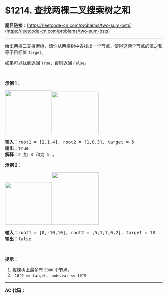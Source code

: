 # $1214. 查找两棵二叉搜索树之和

**题目链接：**[https://leetcode-cn.com/problems/two-sum-bsts](https://leetcode-cn.com/problems/two-sum-bsts)

---

<div class="content__1Y2H">
 <div class="notranslate">
  <p>给出两棵二叉搜索树，请你从两棵树中各找出一个节点，使得这两个节点的值之和等于目标值&nbsp;<code>Target</code>。</p> 
  <p>如果可以找到返回&nbsp;<code>True</code>，否则返回&nbsp;<code>False</code>。</p> 
  <p>&nbsp;</p> 
  <p><strong>示例 1：</strong></p> 
  <p><strong><img style="height: 140px; width: 150px;" src="https://assets.leetcode-cn.com/aliyun-lc-upload/uploads/2019/06/21/1368_1_a2.png" alt=""><img style="height: 136px; width: 150px;" src="https://assets.leetcode-cn.com/aliyun-lc-upload/uploads/2019/06/21/1368_1_b.png" alt=""></strong></p> 
  <pre class="language-text"><strong>输入：</strong>root1 = [2,1,4], root2 = [1,0,3], target = 5
<strong>输出：</strong>true
<strong>解释：</strong>2 加 3 和为 5 。
</pre> 
  <p><strong>示例 2：</strong></p> 
  <p><strong><img style="height: 137px; width: 150px;" src="https://assets.leetcode-cn.com/aliyun-lc-upload/uploads/2019/06/21/1368_2_a.png" alt=""><img style="height: 168px; width: 150px;" src="https://assets.leetcode-cn.com/aliyun-lc-upload/uploads/2019/06/21/1368_2_b.png" alt=""></strong></p> 
  <pre class="language-text"><strong>输入：</strong>root1 = [0,-10,10], root2 = [5,1,7,0,2], target = 18
<strong>输出：</strong>false</pre> 
  <p>&nbsp;</p> 
  <p><strong>提示：</strong></p> 
  <ol> 
   <li>每棵树上最多有&nbsp;<code>5000</code>&nbsp;个节点。</li> 
   <li><code>-10^9 &lt;= target, node.val &lt;= 10^9</code></li> 
  </ol> 
 </div>
</div>

---

**AC 代码：**

```java

```